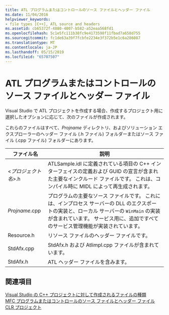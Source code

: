 ```yaml
---
title: ATL プログラムまたはコントロールのソース ファイルとヘッダー ファイル
ms.date: 11/04/2016
helpviewer_keywords:
- file types [C++], ATL source and headers
ms.assetid: cb65372f-4880-4007-b582-a52eaa568fd1
ms.openlocfilehash: 5c1e5fc111b38fc9e4173598f11fbad7a658d755
ms.sourcegitcommit: fc1de63a39f7fcbfe2234e3f372b5e1c6a286087
ms.translationtype: MT
ms.contentlocale: ja-JP
ms.lasthandoff: 05/15/2019
ms.locfileid: "65707507"
---
```

# <a name="atl-program-or-control-source-and-header-files"></a>ATL プログラムまたはコントロールのソース ファイルとヘッダー ファイル

Visual Studio で ATL プロジェクトを作成する場合、作成するプロジェクト用に選択したオプションに応じて、次のファイルが作成されます。

これらのファイルはすべて、*Projname* ディレクトリ、およびソリューション エクスプローラーのヘッダー ファイル (.h ファイル) フォルダーまたはソース ファイル (.cpp ファイル) フォルダーにあります。

|ファイル名|説明|
|---------------|-----------------|
|<*プロジェクト名*>.h|ATLSample.idl に定義されている項目の C++ インターフェイスの定義および GUID の宣言が含まれた主要なインクルード ファイルです。 これは、コンパイル時に MIDL によって再生成されます。|
|*Projname*.cpp|プログラムの主要なソース ファイルです。 これには、インプロセス サーバーの DLL のエクスポートの実装と、ローカル サーバーの `WinMain` の実装が含まれています。 サービス用に、追加ですべてのサービス管理機能が実装されています。|
|Resource.h|リソース ファイルのヘッダー ファイルです。|
|StdAfx.cpp|StdAfx.h および Atlimpl.cpp ファイルが含まれています。|
|StdAfx.h|ATL ヘッダー ファイルを含みます。|

## <a name="see-also"></a>関連項目

[Visual Studio の C++ プロジェクトに対して作成されるファイルの種類](file-types-created-for-visual-cpp-projects.md)<br>
[MFC プログラムまたはコントロールのソース ファイルとヘッダー ファイル](mfc-program-or-control-source-and-header-files.md)<br>
[CLR プロジェクト](files-created-for-clr-projects.md)

